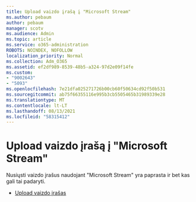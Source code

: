 ```yaml
---
title: Upload vaizdo įrašą į "Microsoft Stream"
ms.author: pebaum
author: pebaum
manager: scotv
ms.audience: Admin
ms.topic: article
ms.service: o365-administration
ROBOTS: NOINDEX, NOFOLLOW
localization_priority: Normal
ms.collection: Adm_O365
ms.assetid: ef2df989-8539-48b5-a324-97d2e09f14fe
ms.custom:
- "9002643"
- "5093"
ms.openlocfilehash: 7e21dfa025271726b00cb60f50634cd92f50b531
ms.sourcegitcommit: ab75f66355116e995b3cb5505465b31989339e28
ms.translationtype: MT
ms.contentlocale: lt-LT
ms.lasthandoff: 08/13/2021
ms.locfileid: "58315412"
---
```

# <a name="upload-a-video-to-microsoft-stream"></a>Upload vaizdo įrašą į "Microsoft Stream"

Nusiųsti vaizdo įrašus naudojant "Microsoft Stream" yra paprasta ir bet kas gali tai padaryti.

- [Upload vaizdo įrašas](https://docs.microsoft.com/stream/portal-upload-video)
